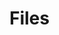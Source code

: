 # Files

<lively-import src="_navigation.html"></lively-import>
<style>
  lively-script {
    display: inline-block
  }
</style>

<lively-script><script>
import FileCache from "src/client/filecache.js"
(async (container) => {
  var button = document.createElement("button");
  button.addEventListener("click", () => {
    FileCache.current().addDirectory(lively4url + "/src/client/", 5)
    FileCache.current().addDirectory(lively4url + "/templates/", 5)
    FileCache.current().addDirectory(lively4url + "/doc/", 5)    
    // FileCache.current().addDirectory("https://lively4/thesis/notes", 5)
    // FileCache.current().addDirectory("https://lively4/Notes", 5)
    // FileCache.current().addDirectory("https://lively4/thesis/WriteFirst", 5)
  });
  button.innerHTML = "update file cache";
  return button;
})(this.parentElement)
</script></lively-script>
<lively-script><script>
import FileCache from "src/client/filecache.js"
(async (container) => {
  var button = document.createElement("button");
  button.addEventListener("click", () => {
    FileCache.current().clear()
  });
  button.innerHTML = "clear file cache";
  return button;
})(this.parentElement)
</script></lively-script>



<lively-script><script>
import FileCache from "src/client/filecache.js"
var container = lively.query(this, "lively-container");
(async () => {
  var table = await lively.create("lively-table", this)
  var files = (await FileCache.current().db.files.toArray());
  table.setFromJSO(
    files.map(ea => {
        return {
          file: ea.url.replace(lively4url, "") + '</a> ', 
          size: ea.size,
          title: ea.title.slice(0,100).replace(/</g,"&gt;"),
          tags: ea.tags.sort(), // Array.from(new Set(ea.tags))
          
        }
        // li.querySelector("a").onclick = (evt) => {
        //   container.followPath(ea.url)
        //   evt.preventDefault()
        // }
    }))
  return table
})()
</script></lively-script>

